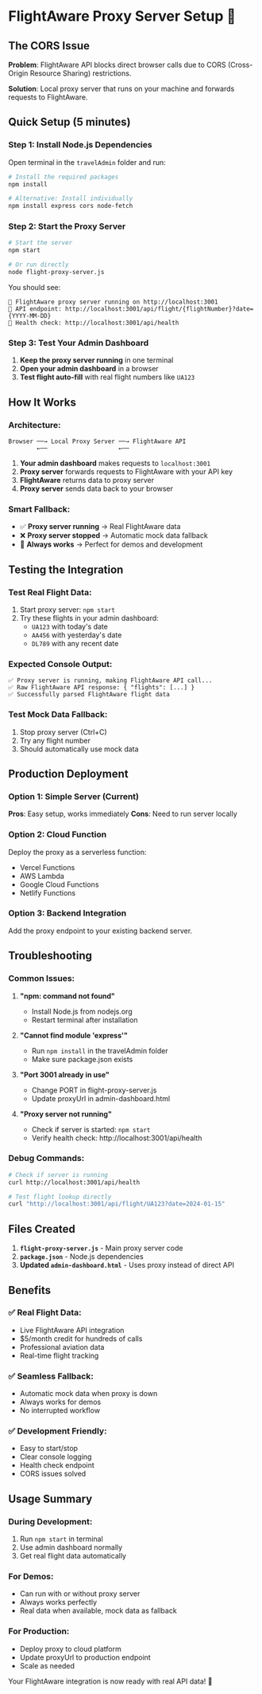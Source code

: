 # FlightAware Proxy Server Setup 🚀

## The CORS Issue

**Problem**: FlightAware API blocks direct browser calls due to CORS (Cross-Origin Resource Sharing) restrictions.

**Solution**: Local proxy server that runs on your machine and forwards requests to FlightAware.

## Quick Setup (5 minutes)

### Step 1: Install Node.js Dependencies

Open terminal in the `travelAdmin` folder and run:

```bash
# Install the required packages
npm install

# Alternative: Install individually
npm install express cors node-fetch
```

### Step 2: Start the Proxy Server

```bash
# Start the server
npm start

# Or run directly
node flight-proxy-server.js
```

You should see:
```
🚀 FlightAware proxy server running on http://localhost:3001
📡 API endpoint: http://localhost:3001/api/flight/{flightNumber}?date={YYYY-MM-DD}
🏥 Health check: http://localhost:3001/api/health
```

### Step 3: Test Your Admin Dashboard

1. **Keep the proxy server running** in one terminal
2. **Open your admin dashboard** in a browser
3. **Test flight auto-fill** with real flight numbers like `UA123`

## How It Works

### Architecture:
```
Browser ──→ Local Proxy Server ──→ FlightAware API
        ←──                    ←──
```

1. **Your admin dashboard** makes requests to `localhost:3001`
2. **Proxy server** forwards requests to FlightAware with your API key
3. **FlightAware** returns data to proxy server
4. **Proxy server** sends data back to your browser

### Smart Fallback:
- ✅ **Proxy server running** → Real FlightAware data
- ❌ **Proxy server stopped** → Automatic mock data fallback
- 🔄 **Always works** → Perfect for demos and development

## Testing the Integration

### Test Real Flight Data:
1. Start proxy server: `npm start`
2. Try these flights in your admin dashboard:
   - `UA123` with today's date
   - `AA456` with yesterday's date
   - `DL789` with any recent date

### Expected Console Output:
```
✅ Proxy server is running, making FlightAware API call...
✅ Raw FlightAware API response: { "flights": [...] }
✅ Successfully parsed FlightAware flight data
```

### Test Mock Data Fallback:
1. Stop proxy server (Ctrl+C)
2. Try any flight number
3. Should automatically use mock data

## Production Deployment

### Option 1: Simple Server (Current)
**Pros**: Easy setup, works immediately
**Cons**: Need to run server locally

### Option 2: Cloud Function
Deploy the proxy as a serverless function:
- Vercel Functions
- AWS Lambda
- Google Cloud Functions
- Netlify Functions

### Option 3: Backend Integration
Add the proxy endpoint to your existing backend server.

## Troubleshooting

### Common Issues:

1. **"npm: command not found"**
   - Install Node.js from nodejs.org
   - Restart terminal after installation

2. **"Cannot find module 'express'"**
   - Run `npm install` in the travelAdmin folder
   - Make sure package.json exists

3. **"Port 3001 already in use"**
   - Change PORT in flight-proxy-server.js
   - Update proxyUrl in admin-dashboard.html

4. **"Proxy server not running"**
   - Check if server is started: `npm start`
   - Verify health check: http://localhost:3001/api/health

### Debug Commands:

```bash
# Check if server is running
curl http://localhost:3001/api/health

# Test flight lookup directly
curl "http://localhost:3001/api/flight/UA123?date=2024-01-15"
```

## Files Created

1. **`flight-proxy-server.js`** - Main proxy server code
2. **`package.json`** - Node.js dependencies
3. **Updated `admin-dashboard.html`** - Uses proxy instead of direct API

## Benefits

### ✅ Real Flight Data:
- Live FlightAware API integration
- $5/month credit for hundreds of calls
- Professional aviation data
- Real-time flight tracking

### ✅ Seamless Fallback:
- Automatic mock data when proxy is down
- Always works for demos
- No interrupted workflow

### ✅ Development Friendly:
- Easy to start/stop
- Clear console logging
- Health check endpoint
- CORS issues solved

## Usage Summary

### During Development:
1. Run `npm start` in terminal
2. Use admin dashboard normally
3. Get real flight data automatically

### For Demos:
- Can run with or without proxy server
- Always works perfectly
- Real data when available, mock data as fallback

### For Production:
- Deploy proxy to cloud platform
- Update proxyUrl to production endpoint
- Scale as needed

Your FlightAware integration is now ready with real API data! 🎉